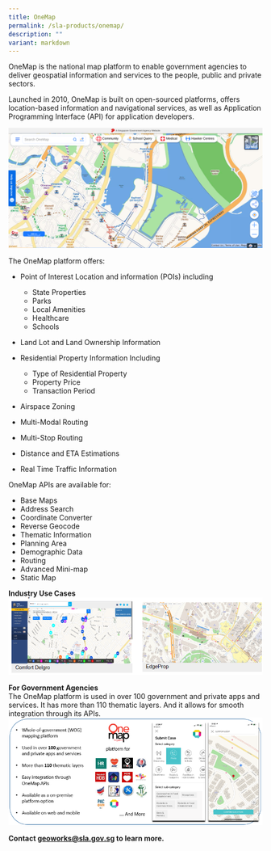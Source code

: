 ```yaml
---
title: OneMap
permalink: /sla-products/onemap/
description: ""
variant: markdown
---
```

OneMap is the national map platform to enable government agencies to deliver geospatial information and services to the people, public and private sectors.

Launched in 2010, OneMap is built on open-sourced platforms, offers location-based information and navigational services, as well as Application Programming Interface (API) for application developers.

![OneMap Screenshot](/images/onemap%20screenshot%201.PNG)

The OneMap platform offers:

*   Point of Interest Location and information (POIs) including

	*   State Properties
	*   Parks
	*   Local Amenities
	*   Healthcare
	*   Schools

*   Land Lot and Land Ownership Information
*   Residential Property Information Including

	*   Type of Residential Property
	*   Property Price 
	*   Transaction Period

*   Airspace Zoning 
*   Multi-Modal Routing
*   Multi-Stop Routing
*   Distance and ETA Estimations
*   Real Time Traffic Information

OneMap APIs are available for: 

*   Base Maps
*   Address Search
*   Coordinate Converter
*   Reverse Geocode
*   Thematic Information
*   Planning Area
*   Demographic Data
*   Routing 
*   Advanced Mini-map
*   Static Map

**Industry Use Cases**
![](/images/16.png)

**For Government Agencies**  
The OneMap platform is used in over 100 government and private apps and services. It has more than 110 thematic layers. And it allows for smooth integration through its APIs.
![](/images/17.png)

**Contact [geoworks@sla.gov.sg](mailto:geoworks@sla.gov.sg) to learn more.**